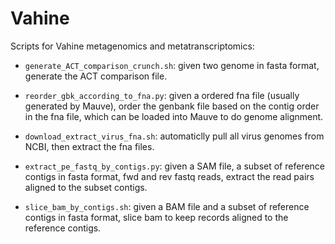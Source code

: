 # Vahine
Scripts for Vahine metagenomics and metatranscriptomics:

* `generate_ACT_comparison_crunch.sh`: given two genome in fasta format, generate the ACT comparison file.

* `reorder_gbk_according_to_fna.py`: given a ordered fna file (usually generated by Mauve), order the genbank file based on the contig order in the fna file, which can be loaded into Mauve to do genome alignment. 

* `download_extract_virus_fna.sh`: automaticlly pull all virus genomes from NCBI, then extract the fna files.  

* `extract_pe_fastq_by_contigs.py`: given a SAM file, a subset of reference contigs in fasta format, fwd and rev fastq reads, extract the read pairs aligned to the subset contigs.

* `slice_bam_by_contigs.sh`: given a BAM file and a subset of reference contigs in fasta format, slice bam to keep records aligned to the reference contigs.
